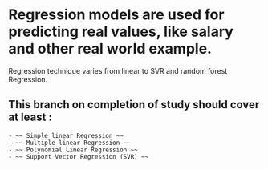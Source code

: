 # Regression models are used for predicting real values, like salary and other real world example.
Regression technique varies from linear to SVR and random forest Regression.

## This branch on completion of study should cover at least :
    - ~~ Simple linear Regression ~~
    - ~~ Multiple linear Regression ~~
    - ~~ Polynomial Linear Regression ~~
    - ~~ Support Vector Regression (SVR) ~~
    
